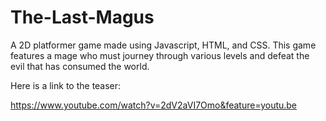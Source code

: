 # The-Last-Magus
A 2D platformer game made using Javascript, HTML, and CSS. This game features a mage who must journey through various levels and defeat the evil that has consumed the world.


Here is a link to the teaser:

https://www.youtube.com/watch?v=2dV2aVI7Omo&feature=youtu.be
